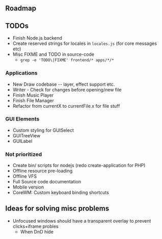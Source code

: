 
## Roadmap

## TODOs
* Finish Node.js backend
* Create reserved strings for locales in `locales.js` (for core messages etc)
* Misc FIXME and TODO in source-code
  - `grep -e 'TODO\|FIXME' frontend/* apps/*/*`

### Applications
* New Draw codebase -- layer, effect support etc.
* Writer - Check for changes before opening/new file
* Finish Music Player
* Finish File Manager
* Refactor from currentX to currentFile.x for file stuff

### GUI Elements
* Custom styling for GUISelect
* GUITreeView
* GUILabel

### Not prioritized
* Create bin/ scripts for nodejs (redo create-application for PHP)
* Offline resource pre-loading
* Offline VFS
* Full Source code documentation
* Mobile version
* CoreWM: Custom keyboard binding shortcuts

## Ideas for solving misc problems
* Unfocused windows should have a transparent overlay to prevent clicks+iframe probles
  * When DnD hide
